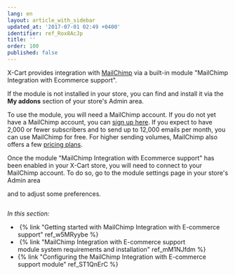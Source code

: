 ```yaml
---
lang: en
layout: article_with_sidebar
updated_at: '2017-07-01 02:49 +0400'
identifier: ref_Rox8AcJp
title: ''
order: 100
published: false
---
```

X-Cart provides integration with [MailChimp](http://www.mailchimp.com/signup/?pid=xcart&source=website) via a built-in module "MailChimp Integration with Ecommerce support".

If the module is not installed in your store, you can find and install it via the **My addons** section of your store's Admin area.
<img>

To use the module, you will need a MailChimp account. If you do not yet have a MailChimp account, you can [sign up here](https://login.mailchimp.com/signup/?source=website&pid=xcart). If you expect to have 2,000 or fewer subscribers and to send up to 12,000 emails per month, you can use MailChimp for free. For higher sending volumes, MailChimp also offers a few [pricing plans](https://mailchimp.com/pricing/).

Once the module "MailChimp Integration with Ecommerce support" has been enabled in your X-Cart store, you will need to connect to your MailChimp account. To do so, go to the module settings page in your store's Admin area 

and to adjust some preferences.

<img>

_In this section:_

*   {% link "Getting started with MailChimp Integration with E-commerce support" ref_w5MRyybe %}
*   {% link "MailChimp Integration with E-commerce support module system requirements and installation" ref_mM1NJfdm %}
*   {% link "Configuring the MailChimp Integration with E-commerce support module" ref_ST1QnErC %}
